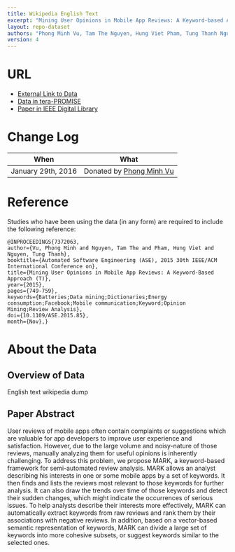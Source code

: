 ```yaml
---
title: Wikipedia English Text
excerpt: "Mining User Opinions in Mobile App Reviews: A Keyword-based Approach"
layout: repo-dataset
authors: "Phong Minh Vu, Tam The Nguyen, Hung Viet Pham, Tung Thanh Nguyen"
version: 4
---
```


# URL

* [External Link to Data](http://mattmahoney.net/dc/textdata)
* [Data in tera-PROMISE](https://terapromise.csc.ncsu.edu:8443/!/#repo/view/head/other/enwiki)
* [Paper in IEEE Digital Library](http://ieeexplore.ieee.org/xpl/abstractAuthors.jsp?arnumber=7372063&punumber%3D7371449%26filter%3DAND%28p_IS_Number%3A7371976%29%26pageNumber%3D4)

# Change Log

When | What
---- | ----
January 29th, 2016 | Donated by [Phong Minh Vu](mailto:phong.vu@aggiemail.usu.edu)

# Reference

Studies who have been using the data (in any form) are required to include the following reference:

```
@INPROCEEDINGS{7372063,
author={Vu, Phong Minh and Nguyen, Tam The and Pham, Hung Viet and Nguyen, Tung Thanh},
booktitle={Automated Software Engineering (ASE), 2015 30th IEEE/ACM International Conference on},
title={Mining User Opinions in Mobile App Reviews: A Keyword-Based Approach (T)},
year={2015},
pages={749-759},
keywords={Batteries;Data mining;Dictionaries;Energy consumption;Facebook;Mobile communication;Keyword;Opinion Mining;Review Analysis},
doi={10.1109/ASE.2015.85},
month={Nov},}
```

# About the Data

## Overview of Data

English text wikipedia dump

## Paper Abstract

User reviews of mobile apps often contain complaints or suggestions which are valuable for app developers to improve user experience and satisfaction. However, due to the large volume and noisy-nature of those reviews, manually analyzing them for useful opinions is inherently challenging. To address this problem, we propose MARK, a keyword-based framework for semi-automated review analysis. MARK allows an analyst describing his interests in one or some mobile apps by a set of keywords. It then finds and lists the reviews most relevant to those keywords for further analysis. It can also draw the trends over time of those keywords and detect their sudden changes, which might indicate the occurrences of serious issues. To help analysts describe their interests more effectively, MARK can automatically extract keywords from raw reviews and rank them by their associations with negative reviews. In addition, based on a vector-based semantic representation of keywords, MARK can divide a large set of keywords into more cohesive subsets, or suggest keywords similar to the selected ones.
